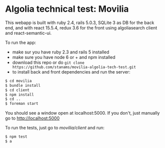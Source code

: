 # Algolia technical test: Movilia

This webapp is built with ruby 2.4, rails 5.0.3, SQLite 3 as DB for the back end, and with react 15.5.4, redux 3.6 for the front using algoliasearch client and react-semantic-ui.

To run the app:

- make sur you have ruby 2.3 and rails 5 installed
- make sure you have node 6 or + and npm installed
- download this repo or do `git clone https://github.com/stanams/movilia-algolia-tech-test.git`
- to install back and front dependencies and run the server:
```sh
$ cd movilia
$ bundle install
$ cd client
$ npm install
$ cd ..
$ foreman start
```

You should see a window open at localhost:5000. If you don't, just manually go to [http://localhost:5000](http://localhost:5000)

To run the tests, just go to _movilia/client_ and run:
```sh
$ npm test
$ a
```
